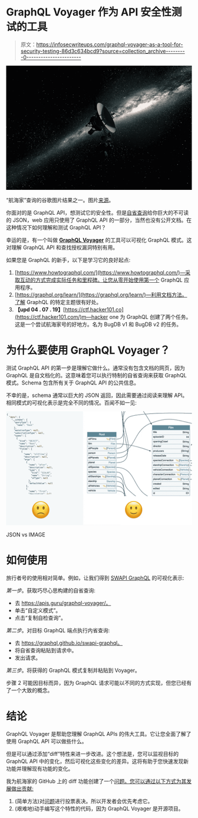 # GraphQL Voyager 作为 API 安全性测试的工具

> 原文：<https://infosecwriteups.com/graphql-voyager-as-a-tool-for-security-testing-86d3c634bcd9?source=collection_archive---------0----------------------->

![](img/9a8e1f595dcd203fa3908f178d6d868e.png)

“航海家”查询的谷歌图片结果之一。图片[来源](https://images.newscientist.com/wp-content/uploads/2017/09/12165539/04._-key-image-4-farthest-publicity-stills-from-film-voyager-float.jpg)。

你面对的是 GraphQL API，想测试它的安全性。但是[自省查询](https://graphql.org/learn/introspection/)给你巨大的不可读的 JSON，web 应用只使用了 GraphQL API 的一部分，当然也没有公开文档。在这种情况下如何理解和测试 GraphQL API？

幸运的是，有一个叫做 [**GraphQL Voyager**](https://apis.guru/graphql-voyager/) 的工具可以可视化 GraphQL 模式。这对理解 GraphQL API 和查找授权漏洞特别有用。

如果您是 GraphQL 的新手，以下是学习它的良好起点:

1.  [https://www.howtographql.com/](https://www.howtographql.com/)—采取互动的方式完成实际任务和里程碑。让您从零开始使用第一个 GraphQL 应用程序。
2.  [https://graphql.org/learn/](https://graphql.org/learn/)—利用文档方法。了解 GraphQL 的特定主题很有好处。
3.  **【upd 04 . 07 . 19】**[https://ctf.hacker101.co](https://ctf.hacker101.com/)m—hacker one 为 GraphQL 创建了两个任务。这是一个尝试航海家号的好地方。名为 BugDB v1 和 BugDB v2 的任务。

# 为什么要使用 GraphQL Voyager？

测试 GraphQL API 的第一步是理解它做什么。通常没有包含文档的网页，因为 GraphQL 是自文档化的。这意味着您可以执行特制的自省查询来获取 GraphQL 模式。Schema 包含所有关于 GraphQL API 的公共信息。

不幸的是，schema 通常以巨大的 JSON 返回，因此需要通过阅读来理解 API。相同模式的可视化表示是完全不同的情况。百闻不如一见:

![](img/d101e9e44825b8982d22a74f35b88eed.png)

JSON vs IMAGE

# 如何使用

旅行者号的使用相对简单。例如，让我们得到 [SWAPI GraphQL](https://github.com/graphql/swapi-graphql) 的可视化表示:

*第一步*。获取巧尽心思构建的自省查询:

*   去 https://apis.guru/graphql-voyager/。
*   单击“自定义模式”。
*   点击“复制自检查询”。

*第二步*。对目标 GraphQL 端点执行内省查询:

*   去 https://graphql.github.io/swapi-graphql。
*   将自省查询粘贴到请求中。
*   发出请求。

*第三步*。将获得的 GraphQL 模式复制并粘贴到 Voyager。

步骤 2 可能因目标而异，因为 GraphQL 请求可能以不同的方式实现，但您已经有了一个大致的概念。

# 结论

GraphQL Voyager 是帮助您理解 GraphQL APIs 的伟大工具。它让您全面了解了使用 GraphQL API 可以做些什么。

但是可以通过添加“diff”特性来进一步改进。这个想法是，您可以监视目标的 GraphQL API 中的变化，然后可视化这些变化的差异。这将有助于您快速发现新功能并理解现有功能的变化。

我为航海家的 GitHub 上的 diff 功能创建了一个[问题。您可以通过以下方式为其发展做出贡献:](https://github.com/APIs-guru/graphql-voyager/issues/113)

1.  (简单方法)对[问题](https://github.com/APIs-guru/graphql-voyager/issues/113)进行投票表决。所以开发者会优先考虑它。
2.  (艰难地)动手编写这个特性的代码，因为 GraphQL Voyager 是开源项目。